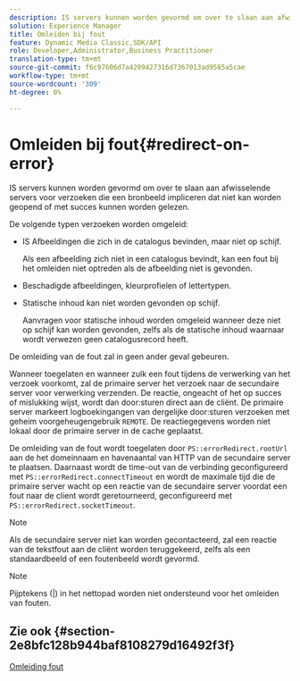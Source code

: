 ```yaml
---
description: IS servers kunnen worden gevormd om over te slaan aan afwisselende servers voor verzoeken die een bronbeeld impliceren dat niet kan worden geopend of met succes kunnen worden gelezen.
solution: Experience Manager
title: Omleiden bij fout
feature: Dynamic Media Classic,SDK/API
role: Developer,Administrator,Business Practitioner
translation-type: tm+mt
source-git-commit: f6c97606d7a4209427316d7367013ad9585a5cae
workflow-type: tm+mt
source-wordcount: '309'
ht-degree: 0%

---
```



# Omleiden bij fout{#redirect-on-error}

IS servers kunnen worden gevormd om over te slaan aan afwisselende servers voor verzoeken die een bronbeeld impliceren dat niet kan worden geopend of met succes kunnen worden gelezen.

De volgende typen verzoeken worden omgeleid:

* IS Afbeeldingen die zich in de catalogus bevinden, maar niet op schijf.

   Als een afbeelding zich niet in een catalogus bevindt, kan een fout bij het omleiden niet optreden als de afbeelding niet is gevonden.

* Beschadigde afbeeldingen, kleurprofielen of lettertypen.
* Statische inhoud kan niet worden gevonden op schijf.

   Aanvragen voor statische inhoud worden omgeleid wanneer deze niet op schijf kan worden gevonden, zelfs als de statische inhoud waarnaar wordt verwezen geen catalogusrecord heeft.

De omleiding van de fout zal in geen ander geval gebeuren.

Wanneer toegelaten en wanneer zulk een fout tijdens de verwerking van het verzoek voorkomt, zal de primaire server het verzoek naar de secundaire server voor verwerking verzenden. De reactie, ongeacht of het op succes of mislukking wijst, wordt dan door:sturen direct aan de cliënt. De primaire server markeert logboekingangen van dergelijke door:sturen verzoeken met geheim voorgeheugengebruik `REMOTE`. De reactiegegevens worden niet lokaal door de primaire server in de cache geplaatst.

De omleiding van de fout wordt toegelaten door `PS::errorRedirect.rootUrl` aan de het domeinnaam en havenaantal van HTTP van de secundaire server te plaatsen. Daarnaast wordt de time-out van de verbinding geconfigureerd met `PS::errorRedirect.connectTimeout` en wordt de maximale tijd die de primaire server wacht op een reactie van de secundaire server voordat een fout naar de client wordt geretourneerd, geconfigureerd met `PS::errorRedirect.socketTimeout`.

>[!NOTE]
>
>Als de secundaire server niet kan worden gecontacteerd, zal een reactie van de tekstfout aan de cliënt worden teruggekeerd, zelfs als een standaardbeeld of een foutenbeeld wordt gevormd.

>[!NOTE]
>
>Pijptekens (|) in het nettopad worden niet ondersteund voor het omleiden van fouten.

## Zie ook {#section-2e8bfc128b944baf8108279d16492f3f}

[Omleiding fout](../../../is-api/image-serving-api-ref/c-configuration-and-administration/c-server-settings/r-error-redirection.md#reference-268b1bf6ce1b44bb979727c6f5daf1ac)

